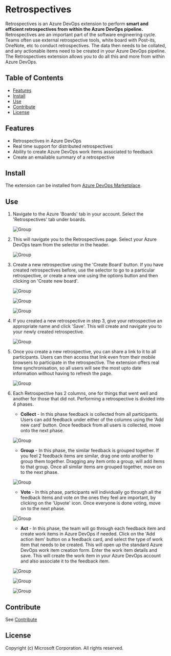 # Retrospectives

Retrospectives is an Azure DevOps extension to perform **smart and efficient retrospectives from within the Azure DevOps pipeline.** Retrospectives are an important part of the software engineering cycle. Teams often use external retrospective tools, white board with Post-its, OneNote, etc to conduct retrospectives. The data then needs to be collated, and any actionable items need to be created in your Azure DevOps pipeline. The Retrospectives extension allows you to do all this and more from within Azure DevOps.

## Table of Contents

- [Features](#features)
- [Install](#install)
- [Use](#use)
- [Contribute](#contribute)
- [License](#license)

## Features

- Retrospectives in Azure DevOps
- Real time support for distributed retrospectives
- Ability to create Azure DevOps work items associated to feedback
- Create an emailable summary of a retrospective

## Install

The extension can be installed from [Azure DevOps Marketplace](https://marketplace.visualstudio.com/items?itemName=ms-devlabs.team-retrospectives).

## Use

1. Navigate to the Azure 'Boards' tab in your account. Select the 'Retrospectives' tab under boards.

   ![Group](src/Retrospective.Hub.Extension/images/usage/boardandretrospectivestab.png)

2. This will navigate you to the Retrospectives page. Select your Azure DevOps team from the selector in the header.

   ![Group](src/Retrospective.Hub.Extension/images/usage/teamselection.png)

3. Create a new retrospective using the 'Create Board' button. If you have created retrospectives before, use the selector to go to a particular retrospective, or create a new one using the options button and then clicking on 'Create new board'.

   ![Group](src/Retrospective.Hub.Extension/images/usage/createretrospective.png)

   ![Group](src/Retrospective.Hub.Extension/images/usage/createretrospective2.png)

   ![Group](src/Retrospective.Hub.Extension/images/usage/navigatetoretrospective.png)

4. If you created a new retrospective in step 3, give your retrospective an appropriate name and click 'Save'. This will create and navigate you to your newly created retrospective.

   ![Group](src/Retrospective.Hub.Extension/images/usage/createretrospectiveform.png)

5. Once you create a new retrospective, you can share a link to it to all participants. Users can then access that link even from their mobile browsers to participate in the retrospective. The extension offers real time synchronisation, so all users will see the most upto date information without having to refresh the page.

   ![Group](src/Retrospective.Hub.Extension/images/usage/boardlink.png)

6. Each Retrospective has 2 columns, one for things that went well and another for those that did not. Performing a retrospective is divided into 4 phases.

   - **Collect** - In this phase feedback is collected from all participants. Users can add feedback under either of the columns using the 'Add new card' button. Once feedback from all users is collected, move onto the next phase.

   ![Group](src/Retrospective.Hub.Extension/images/usage/createfeedback.png)

   - **Group** - In this phase, the similar feedback is grouped together. If you feel 2 feedback items are similar, drag one onto another to group them together. Dragging any item onto a group, will add items to that group. Once all similar items are grouped together, move on to the next phase.

   ![Group](src/Retrospective.Hub.Extension/images/usage/groupfeedback.png)

   - **Vote** - In this phase, participants will individually go through all the feedback items and vote on the ones they feel are important, by clicking on the 'Upvote' icon. Once everyone is done voting, move on to the next phase.

   ![Group](src/Retrospective.Hub.Extension/images/usage/votingphase.png)

   - **Act** - In this phase, the team will go through each feedback item and create work items in Azure DevOps if needed. Click on the 'Add action item' button on a feedback card, and select the type of work item that needs to be created. This will open up the standard Azure DevOps work item creation form. Enter the work item details and save. This will create the work item in your Azure DevOps account and also associate it to the feedback item.

   ![Group](src/Retrospective.Hub.Extension/images/usage/addactionitem.png)

   ![Group](src/Retrospective.Hub.Extension/images/usage/newbugform.png)

   ![Group](src/Retrospective.Hub.Extension/images/usage/addactionitemsaved.png)

## Contribute

See [Contribute](https://github.com/microsoft/vsts-extension-retrospectives/blob/master/Extension/CONTRIBUTING.md)

## License

Copyright (c) Microsoft Corporation. All rights reserved.
